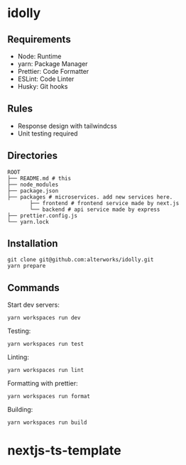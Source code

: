 # idolly

## Requirements

- Node: Runtime
- yarn: Package Manager
- Prettier: Code Formatter
- ESLint: Code Linter
- Husky: Git hooks

## Rules

- Response design with tailwindcss
- Unit testing required

## Directories

    ROOT
    ├── README.md # this
    ├── node_modules
    ├── package.json
    ├── packages # microservices. add new services here.
           ├── frontend # frontend service made by next.js
           └── backend # api service made by express
    ├── prettier.config.js
    └── yarn.lock

## Installation

    git clone git@github.com:alterworks/idolly.git
    yarn prepare

## Commands

Start dev servers:

    yarn workspaces run dev

Testing:

    yarn workspaces run test

Linting:

    yarn workspaces run lint

Formatting with prettier:

    yarn workspaces run format

Building:

    yarn workspaces run build
# nextjs-ts-template
